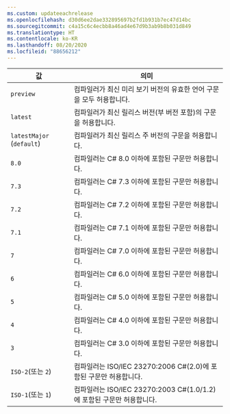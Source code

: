```yaml
---
ms.custom: updateeachrelease
ms.openlocfilehash: d30d6ee2dae332895697b2fd1b931b7ec47d14bc
ms.sourcegitcommit: c4a15c6c4ecbb8a46ad4e67d9b3ab9b8b031d849
ms.translationtype: HT
ms.contentlocale: ko-KR
ms.lasthandoff: 08/20/2020
ms.locfileid: "88656212"
---
```

| 값                     | 의미                                                                                                 |
|---------------------------|---------------------------------------------------------------------------------------------------------|
| `preview`                 | 컴파일러가 최신 미리 보기 버전의 유효한 언어 구문을 모두 허용합니다.                         |
| `latest`                  | 컴파일러가 최신 릴리스 버전(부 버전 포함)의 구문을 허용합니다. |
| `latestMajor` (`default`) | 컴파일러가 최신 릴리스 주 버전의 구문을 허용합니다.                     |
| `8.0`                     | 컴파일러는 C# 8.0 이하에 포함된 구문만 허용합니다.                                   |
| `7.3`                     | 컴파일러는 C# 7.3 이하에 포함된 구문만 허용합니다.                                   |
| `7.2`                     | 컴파일러는 C# 7.2 이하에 포함된 구문만 허용합니다.                                   |
| `7.1`                     | 컴파일러는 C# 7.1 이하에 포함된 구문만 허용합니다.                                   |
| `7`                       | 컴파일러는 C# 7.0 이하에 포함된 구문만 허용합니다.                                   |
| `6`                       | 컴파일러는 C# 6.0 이하에 포함된 구문만 허용합니다.                                   |
| `5`                       | 컴파일러는 C# 5.0 이하에 포함된 구문만 허용합니다.                                   |
| `4`                       | 컴파일러는 C# 4.0 이하에 포함된 구문만 허용합니다.                                   |
| `3`                       | 컴파일러는 C# 3.0 이하에 포함된 구문만 허용합니다.                                   |
| `ISO-2`(또는 `2`)          | 컴파일러는 ISO/IEC 23270:2006 C#(2.0)에 포함된 구문만 허용합니다.                       |
| `ISO-1`(또는 `1`)          | 컴파일러는 ISO/IEC 23270:2003 C#(1.0/1.2)에 포함된 구문만 허용합니다.                   |

